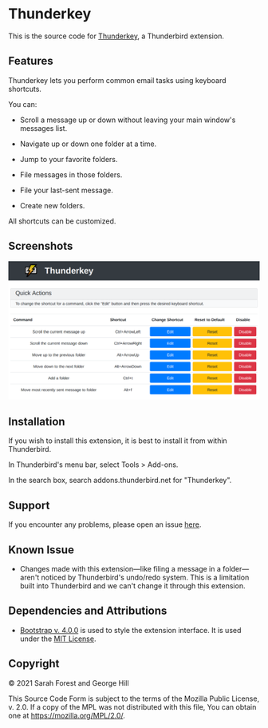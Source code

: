 # Thunderkey

This is the source code for [Thunderkey](https://addons.thunderbird.net/thunderbird/addon/thunderkey), a Thunderbird extension.

## Features

Thunderkey lets you perform common email tasks using keyboard shortcuts.

You can:

* Scroll a message up or down without leaving your main window's messages list.

* Navigate up or down one folder at a time.

* Jump to your favorite folders.

* File messages in those folders.

* File your last-sent message.

* Create new folders.

All shortcuts can be customized.

## Screenshots

![Screenshot of options page showing Quick Actions settings](/addons.thunderbird.net/screenshot-1-quick-actions.png?raw=true "Optional Title")

## Installation

If you wish to install this extension, it is best to install it from within Thunderbird.

In Thunderbird's menu bar, select Tools > Add-ons.

In the search box, search addons.thunderbird.net for "Thunderkey".

## Support

If you encounter any problems, please open an issue [here](https://github.com/george-thomas-hill/thunderkey/issues).

## Known Issue

* Changes made with this extension—like filing a message in a folder—aren't noticed by Thunderbird's undo/redo system. This is a limitation built into Thunderbird and we can't change it through this extension.

## Dependencies and Attributions

* [Bootstrap v. 4.0.0](https://getbootstrap.com/docs/4.0/getting-started/introduction/) is used to style the extension interface. It is used under the [MIT License](https://github.com/twbs/bootstrap/blob/v4.0.0/LICENSE).

## Copyright

© 2021 Sarah Forest and George Hill

This Source Code Form is subject to the terms of the Mozilla Public License, v. 2.0. If a copy of the MPL was not distributed with this file, You can obtain one at https://mozilla.org/MPL/2.0/.
